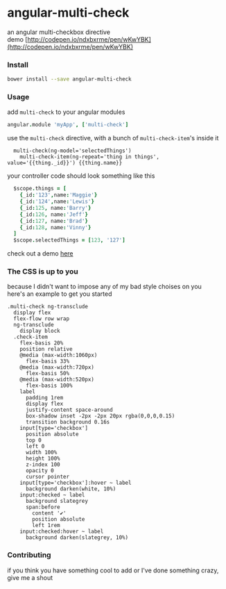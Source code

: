 # angular-multi-check 
an angular multi-checkbox directive  
demo [http://codepen.io/ndxbxrme/pen/wKwYBK](http://codepen.io/ndxbxrme/pen/wKwYBK)
### Install
```bash
bower install --save angular-multi-check
```
### Usage
add `multi-check` to your angular modules
```coffeescript
angular.module 'myApp', ['multi-check']
```
use the `multi-check` directive, with a bunch of `multi-check-item`'s inside it
```jade
  multi-check(ng-model='selectedThings')
    multi-check-item(ng-repeat='thing in things', value='{{thing._id}}') {{thing.name}}
```
your controller code should look something like this
```coffeescript
  $scope.things = [
    {_id:'123',name:'Maggie'}
    {_id:'124',name:'Lewis'}
    {_id:125, name:'Barry'}
    {_id:126, name:'Jeff'}
    {_id:127, name:'Brad'}
    {_id:128, name:'Vinny'}
  ]
  $scope.selectedThings = [123, '127']
```
check out a demo [here](http://codepen.io/ndxbxrme/pen/wKwYBK)
### The CSS is up to you
because I didn't want to impose any of my bad style choises on you  
here's an example to get you started
```stylus
.multi-check ng-transclude
  display flex
  flex-flow row wrap
  ng-transclude
    display block
  .check-item
    flex-basis 20%
    position relative
    @media (max-width:1060px)
      flex-basis 33%
    @media (max-width:720px)
      flex-basis 50%
    @media (max-width:520px)
      flex-basis 100%
    label
      padding 1rem
      display flex
      justify-content space-around
      box-shadow inset -2px -2px 20px rgba(0,0,0,0.15)
      transition background 0.16s
    input[type='checkbox']
      position absolute
      top 0
      left 0
      width 100%
      height 100%
      z-index 100
      opacity 0
      cursor pointer
    input[type='checkbox']:hover ~ label
      background darken(white, 10%)
    input:checked ~ label
      background slategrey
      span:before
        content '✔'
        position absolute
        left 1rem
    input:checked:hover ~ label
      background darken(slategrey, 10%)
```
### Contributing
if you think you have something cool to add or I've done something crazy, give me a shout

